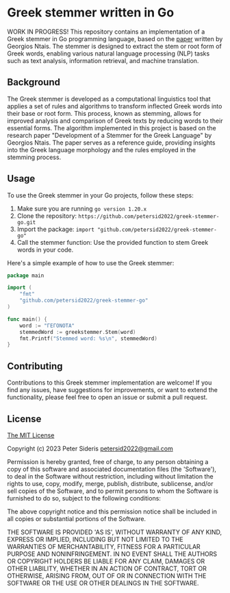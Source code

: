 # Greek stemmer written in Go
WORK IN PROGRESS!
This repository contains an implementation of a Greek stemmer in Go programming language, based on the [paper](https://people.dsv.su.se/~hercules/papers/Ntais_greek_stemmer_thesis_final.pdf) written by Georgios Ntais. The stemmer is designed to extract the stem or root form of Greek words, enabling various natural language processing (NLP) tasks such as text analysis, information retrieval, and machine translation.

## Background
The Greek stemmer is developed as a computational linguistics tool that applies a set of rules and algorithms to transform inflected Greek words into their base or root form. This process, known as stemming, allows for improved analysis and comparison of Greek texts by reducing words to their essential forms.
The algorithm implemented in this project is based on the research paper "Development of a Stemmer for the Greek Language" by Georgios Ntais. The paper serves as a reference guide, providing insights into the Greek language morphology and the rules employed in the stemming process.


## Usage
To use the Greek stemmer in your Go projects, follow these steps:

1. Make sure you are running ```go version 1.20.x```
2. Clone the repository: ```https://github.com/petersid2022/greek-stemmer-go.git```
3. Import the package: ```import "github.com/petersid2022/greek-stemmer-go"```
4. Call the stemmer function: Use the provided function to stem Greek words in your code.

Here's a simple example of how to use the Greek stemmer:

```go
package main

import (
	"fmt"
	"github.com/petersid2022/greek-stemmer-go"
)

func main() {
	word := "ΓΕΓΟΝΟΤΑ"
	stemmedWord := greekstemmer.Stem(word)
	fmt.Printf("Stemmed word: %s\n", stemmedWord)
}
```

## Contributing
Contributions to this Greek stemmer implementation are welcome! If you find any issues, have suggestions for improvements, or want to extend the functionality, please feel free to open an issue or submit a pull request.

## License

[The MIT License](http://opensource.org/licenses/MIT)

Copyright (c) 2023 Peter Sideris petersid2022@gmail.com

Permission is hereby granted, free of charge, to any person obtaining a copy of this software and associated documentation files (the 'Software'), to deal in the Software without restriction, including without limitation the rights to use, copy, modify, merge, publish, distribute, sublicense, and/or sell copies of the Software, and to permit persons to whom the Software is furnished to do so, subject to the following conditions:

The above copyright notice and this permission notice shall be included in all copies or substantial portions of the Software.

THE SOFTWARE IS PROVIDED 'AS IS', WITHOUT WARRANTY OF ANY KIND, EXPRESS OR IMPLIED, INCLUDING BUT NOT LIMITED TO THE WARRANTIES OF MERCHANTABILITY, FITNESS FOR A PARTICULAR PURPOSE AND NONINFRINGEMENT. IN NO EVENT SHALL THE AUTHORS OR COPYRIGHT HOLDERS BE LIABLE FOR ANY CLAIM, DAMAGES OR OTHER LIABILITY, WHETHER IN AN ACTION OF CONTRACT, TORT OR OTHERWISE, ARISING FROM, OUT OF OR IN CONNECTION WITH THE SOFTWARE OR THE USE OR OTHER DEALINGS IN THE SOFTWARE.